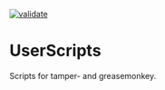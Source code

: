 [![validate](https://github.com/viceice/userscripts/actions/workflows/validate.yaml/badge.svg)](https://github.com/viceice/userscripts/actions/workflows/validate.yaml)

# UserScripts

Scripts for tamper- and greasemonkey.
